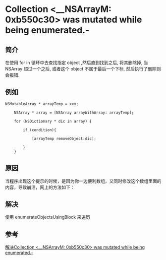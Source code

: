 # Collection <__NSArrayM: 0xb550c30> was mutated while being enumerated.-

## 简介

在使用 for in 循环中去查找指定 object ,然后直到找到之后, 将其删除掉, 当 NSArray 超过一个之后, 或者这个 object 不属于最后一个下标, 然后执行了删除则会报错.

## 例如

```
NSMutableArray * arrayTemp = xxx; 

    NSArray * array = [NSArray arrayWithArray: arrayTemp];  

    for (NSDictionary * dic in array) {        

        if (condition){            

            [arrayTemp removeObject:dic];

        }       
    }
```


## 原因

当程序出现这个提示的时候，是因为你一边便利数组，又同时修改这个数组里面的内容，导致崩溃，网上的方法如下：

## 解决

使用 enumerateObjectsUsingBlock 来遍历
## 参考
[解决Collection <__NSArrayM: 0xb550c30> was mutated while being enumerated.-](https://blog.csdn.net/piaodang1234/article/details/11902541)

